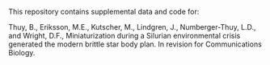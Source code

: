 This repository contains supplemental data and code for:

Thuy, B., Eriksson, M.E., Kutscher, M., Lindgren, J., Numberger-Thuy, L.D., and Wright, D.F., Miniaturization during a Silurian environmental crisis generated the modern brittle star body plan. In revision for Communications Biology.
